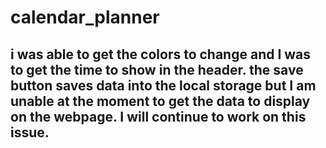 # calendar_planner
## i was able to get the colors to change and I was to get the time to show in the header. the save button saves data into the local storage but I am unable at the moment to get the data to display on the webpage. I will continue to work on this issue.
